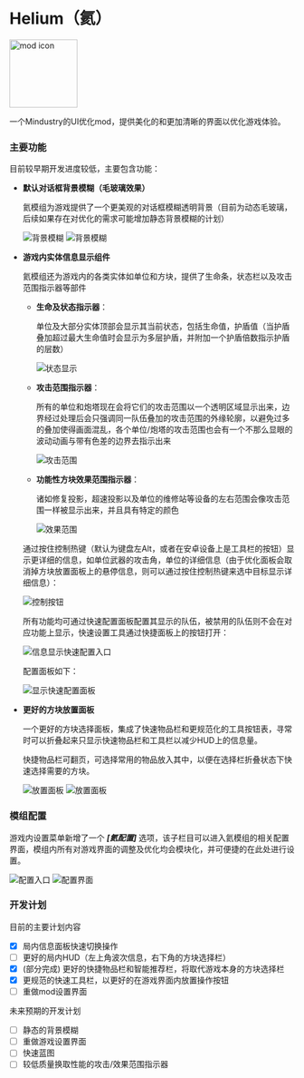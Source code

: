 # Helium（氦）

<!--suppress ALL -->
<img alt="mod icon" height="120" src="icon.png" width="120"/>

一个Mindustry的UI优化mod，提供美化的和更加清晰的界面以优化游戏体验。

### 主要功能

目前较早期开发进度较低，主要包含功能：

- **默认对话框背景模糊（毛玻璃效果）**

  氦模组为游戏提供了一个更美观的对话框模糊透明背景（目前为动态毛玻璃，后续如果存在对优化的需求可能增加静态背景模糊的计划）

  ![背景模糊](preview_imgs/zh_CN/blur-1.png)
  ![背景模糊](preview_imgs/zh_CN/blur-2.png)

- **游戏内实体信息显示组件**

  氦模组还为游戏内的各类实体如单位和方块，提供了生命条，状态栏以及攻击范围指示器等部件
  
  - **生命及状态指示器**：
    
    单位及大部分实体顶部会显示其当前状态，包括生命值，护盾值（当护盾叠加超过最大生命值时会显示为多层护盾，并附加一个护盾倍数指示护盾的层数）
    
    ![状态显示](preview_imgs/zh_CN/statusDisplay.png)
  
  - **攻击范围指示器**：
  
    所有的单位和炮塔现在会将它们的攻击范围以一个透明区域显示出来，边界经过处理后会只强调同一队伍叠加的攻击范围的外缘轮廓，以避免过多的叠加使得画面混乱，各个单位/炮塔的攻击范围也会有一个不那么显眼的波动动画与带有色差的边界去指示出来
  
    ![攻击范围](preview_imgs/zh_CN/attackRange.png)
  
  - **功能性方块效果范围指示器**：
  
    诸如修复投影，超速投影以及单位的维修站等设备的左右范围会像攻击范围一样被显示出来，并且具有特定的颜色
  
    ![效果范围](preview_imgs/zh_CN/effectRange.png)

  通过按住控制热键（默认为键盘左Alt，或者在安卓设备上是工具栏的按钮）显示更详细的信息，如单位武器的攻击角，单位的详细信息（由于优化面板会取消掉方块放置面板上的悬停信息，则可以通过按住控制热键来选中目标显示详细信息）：

  ![控制按钮](preview_imgs/zh_CN/control-button.png)

  所有功能均可通过快速配置面板配置其显示的队伍，被禁用的队伍则不会在对应功能上显示，快速设置工具通过快捷面板上的按钮打开：

  ![信息显示快速配置入口](preview_imgs/zh_CN/quick-config-entry.png)

  配置面板如下：

  ![显示快速配置面板](preview_imgs/zh_CN/quick-config.png)
  
- **更好的方块放置面板**

  一个更好的方块选择面板，集成了快速物品栏和更规范化的工具按钮表，寻常时可以折叠起来只显示快速物品栏和工具栏以减少HUD上的信息量。

  快捷物品栏可翻页，可选择常用的物品放入其中，以便在选择栏折叠状态下快速选择需要的方块。

  ![放置面板](preview_imgs/zh_CN/placement-fold.png)
  ![放置面板](preview_imgs/zh_CN/placement-unfold.png)

### 模组配置

游戏内设置菜单新增了一个 **_\[氦配置]_** 选项，该子栏目可以进入氦模组的相关配置界面，模组内所有对游戏界面的调整及优化均会模块化，并可便捷的在此处进行设置。

![配置入口](preview_imgs/zh_CN/configEntry.png)
![配置界面](preview_imgs/zh_CN/configurePane.png)

### 开发计划

目前的主要计划内容

- [x] 局内信息面板快速切换操作
- [ ] 更好的局内HUD（左上角波次信息，右下角的方块选择栏）
- [x] (部分完成) 更好的快捷物品栏和智能推荐栏，将取代游戏本身的方块选择栏
- [x] 更规范的快速工具栏，以更好的在游戏界面内放置操作按钮
- [ ] 重做mod设置界面

未来预期的开发计划

- [ ] 静态的背景模糊
- [ ] 重做游戏设置界面
- [ ] 快速蓝图
- [ ] 较低质量换取性能的攻击/效果范围指示器

